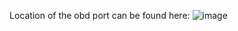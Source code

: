 Location of the obd port can be found here: ![image](https://github.com/5neophytes/research/assets/130251489/4510632c-aa12-46da-9af4-a0794850072a)

